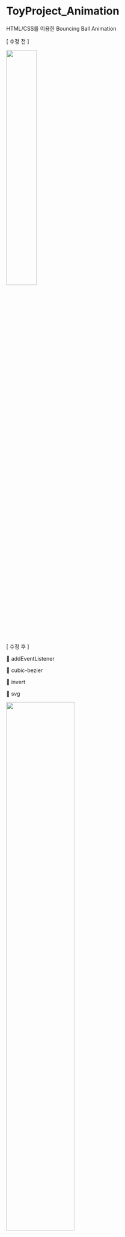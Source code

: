 # ToyProject_Animation

HTML/CSS를 이용한 Bouncing Ball Animation




[ 수정 전 ]


<img width="40%" src="https://user-images.githubusercontent.com/71424881/208627473-94bc8ef2-1c5a-44b4-84a7-200065a04cf3.gif"/>




[ 수정 후 ]


📌 addEventListener

📌 cubic-bezier

📌 invert

📌 svg


<img width="60%" src="https://user-images.githubusercontent.com/71424881/209510511-2edc7969-c575-4f9b-a610-bc5aff25055b.gif"/>
